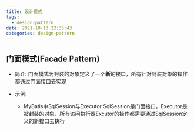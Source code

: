 ```yaml
---
title: 设计模式
tags:
  - design-pattern
date: 2021-10-13 22:35:43
categories: design-pattern
---
```


## 门面模式(Facade Pattern)

- 简介:
  门面模式为封装的对象定义了一个**新**的接口，所有针对封装对象的操作都通过门面接口去实现

- 示例:

  - MyBatis中SqlSession与Executor
  SqlSession是门面接口，Executor是被封装的对象，所有访问执行器Excutor的操作都需要通过SqlSession定义的新接口去执行
